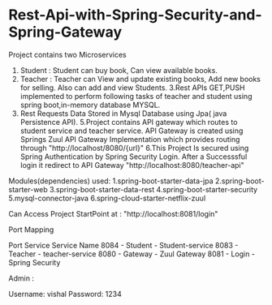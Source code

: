 # Rest-Api-with-Spring-Security-and-Spring-Gateway


Project contains two Microservices 
1. Student : Student can buy book, Can view available books.
2. Teacher : Teacher can   View  and update existing books, Add new books for selling. Also can add and view Students.
3.Rest APIs GET,PUSH implemented to perform following tasks of teacher and student using spring boot,in-memory database MYSQL.
4. Rest Requests Data Stored in Mysql Database using Jpa( java Persistence API).
5.Project contains API gateway which routes to student service and teacher service. API Gateway is created using 
Springs Zuul API Gateway Implementation which provides  routing 
through    "http://localhost/8080/{url}"
6.This Project Is secured using Spring Authentication by Spring Security Login. After a Successsful login it redirect 
to API Gateway  "http://localhost:8080/teacher-api"


Modules(dependencies) used:
1.spring-boot-starter-data-jpa
2.spring-boot-starter-web
3.spring-boot-starter-data-rest
4.spring-boot-starter-security
5.mysql-connector-java
6.spring-cloud-starter-netflix-zuul


Can Access Project StartPoint at :
        "http://localhost:8081/login"
        
Port Mapping

Port     Service      Service Name
8084  -  Student  -  Student-service
8083  -  Teacher  -  teacher-service
8080  -  Gateway  -  Zuul Gateway 
8081  -   Login   -  Spring Security

Admin :

 Username:  vishal
 Password: 1234





